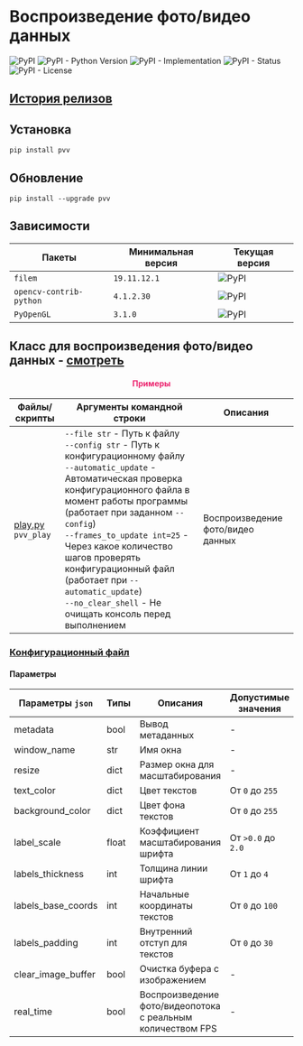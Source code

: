 # Воспроизведение фото/видео данных

![PyPI](https://img.shields.io/pypi/v/pvv)
![PyPI - Python Version](https://img.shields.io/pypi/pyversions/pvv)
![PyPI - Implementation](https://img.shields.io/pypi/implementation/pvv)
![PyPI - Status](https://img.shields.io/pypi/status/pvv)
![PyPI - License](https://img.shields.io/pypi/l/pvv)

## [История релизов](https://github.com/DmitryRyumin/pkgs/blob/master/pvv/NOTES.md)

## Установка

```shell script
pip install pvv
```

## Обновление

```shell script
pip install --upgrade pvv
```

## Зависимости

| Пакеты | Минимальная версия | Текущая версия |
| ------ | ------------------ | -------------- |
`filem` | `19.11.12.1` | ![PyPI](https://img.shields.io/pypi/v/filem) |
`opencv-contrib-python` | `4.1.2.30` | ![PyPI](https://img.shields.io/pypi/v/opencv-contrib-python) | 
`PyOpenGL` | `3.1.0` | ![PyPI](https://img.shields.io/pypi/v/PyOpenGL) |

## Класс для воспроизведения фото/видео данных - [смотреть](https://github.com/DmitryRyumin/pkgs/blob/master/pvv/pvv/viewer.py)

<h4 align="center"><span style="color:#EC256F;">Примеры</span></h4>

| Файлы/скрипты | Аргументы командной строки | Описания |
| ------------- | -------------------------- | -------- |
| [play.py](https://github.com/DmitryRyumin/pkgs/blob/master/pvv/pvv/samples/play.py)<br>`pvv_play` | `--file str` - Путь к файлу<br>`--config str` - Путь к конфигурационному файлу<br>`--automatic_update` - Автоматическая проверка конфигурационного файла в момент работы программы (работает при заданном `--config`)<br>`--frames_to_update int=25` - Через какое количество шагов проверять конфигурационный файл (работает при `--automatic_update`)<br>`--no_clear_shell` - Не очищать консоль перед выполнением | Воспроизведение фото/видео данных |

### [Конфигурационный файл](https://github.com/DmitryRyumin/pkgs/blob/master/pvv/pvv/configs/config.json)

#### Параметры

| Параметры `json` | Типы | Описания | Допустимые значения |
| ---------------- | ---  | -------- | ------------------- |
| metadata | bool | Вывод метаданных | - |
| window_name | str | Имя окна | - |
| resize | dict | Размер окна для масштабирования | - |
| text_color | dict | Цвет текстов | От `0` до `255` |
| background_color | dict | Цвет фона текстов | От `0` до `255` |
| label_scale | float | Коэффициент масштабирования шрифта | От `>0.0` до `2.0` |
| labels_thickness | int | Толщина линии шрифта | От `1` до `4` |
| labels_base_coords | int | Начальные координаты текстов | От `0` до `100` |
| labels_padding | int | Внутренний отступ для текстов | От `0` до `30` |
| clear_image_buffer | bool | Очистка буфера с изображением | - |
| real_time | bool | Воспроизведение фото/видеопотока с реальным количеством FPS | - |
